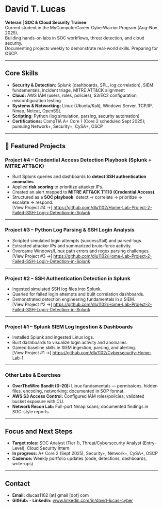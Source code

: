 # David T. Lucas

**Veteran | SOC & Cloud Security Trainee**  
Current student in the MyComputerCareer CyberWarrior Program (Aug–Nov 2025).  
Building hands-on labs in SOC workflows, threat detection, and cloud security.  
Documenting projects weekly to demonstrate real-world skills. Preparing for OSCP.

---

##  Core Skills

- **Security & Detection:** Splunk (dashboards, SPL, log correlation), SIEM fundamentals, incident triage, MITRE ATT&CK alignment  
- **Cloud:** AWS IAM (users, roles, policies), S3/EC2 configuration, misconfiguration testing  
- **Systems & Networking:** Linux (Ubuntu/Kali), Windows Server, TCP/IP, Nmap, Netcat, OpenSSL  
- **Scripting:** Python (log simulation, parsing, security automation)  
- **Certifications:** CompTIA A+ Core 1 (Core 2 scheduled Sept 2025); pursuing Network+, Security+, CySA+, OSCP

---

## 📂 Featured Projects

### Project #4 – Credential Access Detection Playbook (Splunk + MITRE ATT&CK)  
- Built Splunk queries and dashboards to **detect SSH authentication anomalies**.  
- Applied **risk scoring** to prioritize attacker IPs.  
- Created an alert mapped to **MITRE ATT&CK T1110 (Credential Access)**.  
- Structured as a **SOC playbook**: detect → correlate → prioritize → escalate → respond.  
[View Project #4 →] https://github.com/dlu1102/Home-Lab-Project-2-Failed-SSH-Login-Detection-in-Splunk

---

### Project #3 – Python Log Parsing & SSH Login Analysis  
- Scripted simulated login attempts (success/fail) and parsed logs.  
- Extracted attacker IPs and summarized brute-force activity.  
- Overcame Windows/Linux path errors and regex parsing challenges.  
[View Project #3 →] https://github.com/dlu1102/Home-Lab-Project-2-Failed-SSH-Login-Detection-in-Splunk
---

### Project #2 – SSH Authentication Detection in Splunk  
- Ingested simulated SSH log files into Splunk.  
- Queried for failed login attempts and built correlation dashboards.  
- Demonstrated detection engineering fundamentals in a SIEM.  
[View Project #2 →] https://github.com/dlu1102/Home-Lab-Project-2-Failed-SSH-Login-Detection-in-Splunk

---

### Project #1 – Splunk SIEM Log Ingestion & Dashboards  
- Installed Splunk and ingested Linux logs.  
- Built dashboards to visualize login activity and anomalies.  
- Gained baseline skills in SIEM ingestion, parsing, and alerting.  
[View Project #1 →] https://github.com/dlu1102/Cybersecurity-Home-Lab-1

---

### Other Labs & Exercises
- **OverTheWire Bandit (0–20):** Linux fundamentals — permissions, hidden files, encoding, networking; documented in SOP format.  
- **AWS S3 Access Control:** Configured IAM roles/policies; validated bucket exposure with CLI.  
- **Network Recon Lab:** Full-port Nmap scans; documented findings in SOC-style reports.  

---

##  Focus and Next Steps
- **Target roles:** SOC Analyst (Tier 1), Threat/Cybersecurity Analyst (Entry-Level), Cloud Security Intern  
- **In progress:** A+ Core 2 (Sept 2025), Security+, Network+, CySA+, OSCP  
- **Cadence:** Weekly portfolio updates (code, detections, dashboards, write-ups)

---

##  Contact
- **Email:** dlucas1102 [at] gmail [dot] com  
- **GitHub:** - **LinkedIn:** www.linkedin.com/in/david-lucas-cyber 

